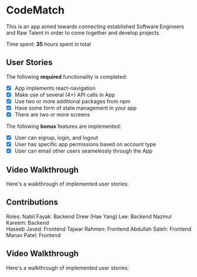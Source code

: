 # CodeMatch

This is an app aimed towards connecting established Software Engineers and Raw Talent in order to come together and develop projects.

Time spent: **35** hours spent in total

## User Stories

The following **required** functionality is completed:

- [x] App implements react-navigation
- [x] Make use of several (4+) API calls in App
- [x] Use two or more additional packages from npm
- [x] Have some form of state management in your app
- [x] There are two or more screens

The following **bonus** features are implemented:

- [x] User can signup, login, and logout
- [x] User has specific app permissions based on account type
- [x] User can email other users seamelessly through the App

## Video Walkthrough

Here's a walkthrough of implemented user stories:

## Contributions

Roles:
Nabil Fayak: Backend 
Drew (Hae Yang) Lee: Backend 
Nazmul Kareem: Backend  
Haseeb Javed: Frontend 
Tajwar Rahmen: Frontend 
Abdullah Saleh: Frontend 
Manav Patel: Frontend

## Video Walkthrough

Here's a walkthrough of implemented user stories:
